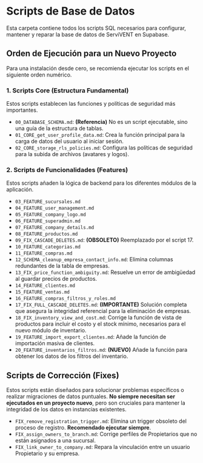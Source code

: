 # Scripts de Base de Datos

Esta carpeta contiene todos los scripts SQL necesarios para configurar, mantener y reparar la base de datos de ServiVENT en Supabase.

## Orden de Ejecución para un Nuevo Proyecto

Para una instalación desde cero, se recomienda ejecutar los scripts en el siguiente orden numérico.

### 1. Scripts Core (Estructura Fundamental)

Estos scripts establecen las funciones y políticas de seguridad más importantes.

-   `00_DATABASE_SCHEMA.md`: **(Referencia)** No es un script ejecutable, sino una guía de la estructura de tablas.
-   `01_CORE_get_user_profile_data.md`: Crea la función principal para la carga de datos del usuario al iniciar sesión.
-   `02_CORE_storage_rls_policies.md`: Configura las políticas de seguridad para la subida de archivos (avatares y logos).

### 2. Scripts de Funcionalidades (Features)

Estos scripts añaden la lógica de backend para los diferentes módulos de la aplicación.

-   `03_FEATURE_sucursales.md`
-   `04_FEATURE_user_management.md`
-   `05_FEATURE_company_logo.md`
-   `06_FEATURE_superadmin.md`
-   `07_FEATURE_company_details.md`
-   `08_FEATURE_productos.md`
-   `09_FIX_CASCADE_DELETES.md`: **(OBSOLETO)** Reemplazado por el script 17.
-   `10_FEATURE_categorias.md`
-   `11_FEATURE_compras.md`
-   `12_SCHEMA_cleanup_empresa_contact_info.md`: Elimina columnas redundantes de la tabla de empresas.
-   `13_FIX_price_function_ambiguity.md`: Resuelve un error de ambigüedad al guardar precios de productos.
-   `14_FEATURE_clientes.md`
-   `15_FEATURE_ventas.md`
-   `16_FEATURE_compras_filtros_y_roles.md`
-   `17_FIX_FULL_CASCADE_DELETES.md`: **(IMPORTANTE)** Solución completa que asegura la integridad referencial para la eliminación de empresas.
-   `18_FIX_inventory_view_and_cost.md`: Corrige la función de vista de productos para incluir el costo y el stock mínimo, necesarios para el nuevo módulo de inventario.
-   `19_FEATURE_import_export_clientes.md`: Añade la función de importación masiva de clientes.
-   `20_FEATURE_inventarios_filtros.md`: **(NUEVO)** Añade la función para obtener los datos de los filtros del inventario.

## Scripts de Corrección (Fixes)

Estos scripts están diseñados para solucionar problemas específicos o realizar migraciones de datos puntuales. **No siempre necesitan ser ejecutados en un proyecto nuevo**, pero son cruciales para mantener la integridad de los datos en instancias existentes.

-   `FIX_remove_registration_trigger.md`: Elimina un trigger obsoleto del proceso de registro. **Recomendado ejecutar siempre**.
-   `FIX_assign_owners_to_branch.md`: Corrige perfiles de Propietarios que no están asignados a una sucursal.
-   `FIX_link_owner_to_company.md`: Repara la vinculación entre un usuario Propietario y su empresa.